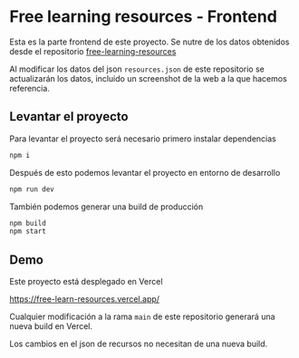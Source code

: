 # Free learning resources - Frontend

Esta es la parte frontend de este proyecto. Se nutre de los datos obtenidos desde el repositorio [free-learning-resources](https://github.com/iv4n89/free_learning_resources)

Al modificar los datos del json `resources.json` de este repositorio se actualizarán los datos, incluido un screenshot de la web a la que hacemos referencia.

## Levantar el proyecto

Para levantar el proyecto será necesario primero instalar dependencias

```bash
npm i
```

Después de esto podemos levantar el proyecto en entorno de desarrollo

```bash
npm run dev
```

También podemos generar una build de producción 

```bash
npm build
npm start
```

## Demo

Este proyecto está desplegado en Vercel

https://free-learn-resources.vercel.app/

Cualquier modificación a la rama `main` de este repositorio generará una nueva build en Vercel.

Los cambios en el json de recursos no necesitan de una nueva build.
